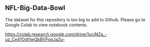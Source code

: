 ## NFL-Big-Data-Bowl

The dataset for this repository is too big to add to Github. Please go to Google Colab to view notebook contents. 

https://colab.research.google.com/drive/1ucjNZa_-uz_Ce41Odt1wQbBVFogJa2u-
